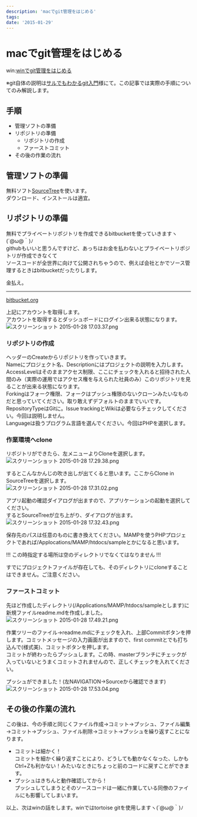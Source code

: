 ```yaml
---
description: 'macでgit管理をはじめる'
tags:
date: '2015-01-29'
---
```

# macでgit管理をはじめる
  
win:[winでgit管理をはじめる](http://qiita.com/perpouh/items/cfeedab539227ccbc66d)  
  
※git自体の説明は[サルでもわかるgit入門](http://www.backlog.jp/git-guide/)様にて。この記事では実際の手順についてのみ解説します。  
  
## 手順  
 - 管理ソフトの準備  
 - リポジトリの準備  
	- リポジトリの作成  
 	- ファーストコミット  
 - その後の作業の流れ  
  
## 管理ソフトの準備  
無料ソフト[SourceTree](https://www.atlassian.com/ja/software/sourcetree/overview)を使います。  
ダウンロード、インストールは適宜。  
  
## リポジトリの準備  
無料でプライベートリポジトリを作成できるbitbucketを使っていきますヽ(´@ω@｀)ﾉ  
githubもいいと思うんですけど、あっちはお金を払わないとプライベートリポジトリが作成できなくて  
ソースコードが全世界に向けて公開されちゃうので、例えば会社とかでソース管理するときはbitbucketだったりします。  
  
金払え。  
  
-----  
  
[bitbucket.org](https://bitbucket.org/)  
  
上記にアカウントを取得します。  
アカウントを取得するとダッシュボードにログイン出来る状態になります。  
![スクリーンショット 2015-01-28 17.03.37.png](/blog/assets/img/9216ace2-2458-3723-f79c-4ca2bdb8eb42.png "スクリーンショット 2015-01-28 17.03.37.png")  
  
  
### リポジトリの作成  
ヘッダーのCreateからリポジトリを作っていきます。  
Nameにプロジェクト名、Descriptionにはプロジェクトの説明を入力します。  
AccessLevelはそのままアクセス制限、ここにチェックを入れると招待された人間のみ（実際の運用ではアクセス権を与えられた社員のみ）このリポジトリを見ることが出来る状態になります。  
Forkingはフォーク権限、フォークはプッシュ権限のないクローンみたいなものだと思っていてください。取り敢えずデフォルトのままでいいです。  
RepositoryTypeはGitに。Issue trackingとWikiは必要ならチェックしてください。今回は説明しません。  
Languageは扱うプログラム言語を選んでください。今回はPHPを選択します。  
  
### 作業環境へclone  
  
リポジトリができたら、左メニューよりCloneを選択します。  
![スクリーンショット 2015-01-28 17.29.38.png](/blog/assets/img/82d7934b-e797-a832-3ee3-b5b65d5621b5.png "スクリーンショット 2015-01-28 17.29.38.png")  
  
  
するとこんなかんじの吹き出しが出てくると思います。ここからClone in SourceTreeを選択します。  
![スクリーンショット 2015-01-28 17.31.02.png](/blog/assets/img/b85ebb10-6259-d0b5-cc94-533ca718908b.png "スクリーンショット 2015-01-28 17.31.02.png")  
  
  
アプリ起動の確認ダイアログが出ますので、アプリケーションの起動を選択してください。  
するとSourceTreeが立ち上がり、ダイアログが出ます。  
![スクリーンショット 2015-01-28 17.32.43.png](/blog/assets/img/81a03612-0fb6-8b6e-dc84-a21e9613731c.png "スクリーンショット 2015-01-28 17.32.43.png")  
  
  
保存先のパスは任意のものに書き換えてください。MAMPを使うPHPプロジェクトであれば/Applocations/MAMP/htdocs/sampleとかになると思います。  
  
!!! この時指定する場所は空のディレクトリでなくてはなりません !!!  
  
すでにプロジェクトファイルが存在しても、そのディレクトリにcloneすることはできません。ご注意ください。  
  
### ファーストコミット  
  
先ほど作成したディレクトリ(/Applications/MAMP/htdocs/sampleとします)に新規ファイルreadme.mdを作成しました。  
![スクリーンショット 2015-01-28 17.49.21.png](/blog/assets/img/7257155b-cf4d-0a6b-9386-cc7c0ce49784.png "スクリーンショット 2015-01-28 17.49.21.png")  
  
  
作業ツリーのファイル→readme.mdにチェックを入れ、上部Commitボタンを押します。コミットメッセージの入力画面が出ますので、first commitとでも打ち込んで(様式美)、コミットボタンを押します。  
コミットが終わったらプッシュします。この時、masterブランチにチェックが入っていないとうまくコミットされませんので、正しくチェックを入れてください。  
  
プッシュができました！(左NAVIGATION→Sourceから確認できます)  
![スクリーンショット 2015-01-28 17.53.04.png](/blog/assets/img/f3e52f76-19f4-9614-61f9-9b3926b4b70a.png "スクリーンショット 2015-01-28 17.53.04.png")  
  
## その後の作業の流れ  
  
この後は、今の手順と同じくファイル作成→コミット→プッシュ、ファイル編集→コミット→プッシュ、ファイル削除→コミット→プッシュを繰り返すことになります。  
  
 - コミットは細かく！  
コミットを細かく繰り返すことにより、どうしても動かなくなった、しかもCtrl+Zも利かない！みたいなときにちょっと前のコードに戻すことができます。  
 - プッシュはきちんと動作確認してから！  
プッシュしてしまうとそのソースコードは一緒に作業している同僚のファイルにも影響してしまいます。  
  
以上、次はwinの話をします。winではtortoise gitを使用しますヽ(´@ω@｀)ﾉ  
